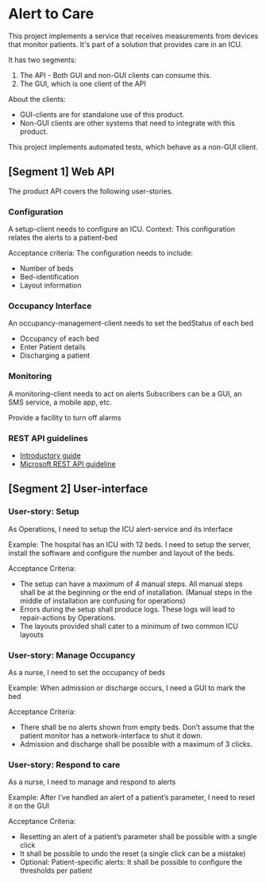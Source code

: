 # Alert to Care

This project implements a service that receives
measurements from devices that monitor patients.
It's part of a solution that provides care in an ICU.

It has two segments:

1. The API - Both GUI and non-GUI clients can consume this.
1. The GUI, which is one client of the API

About the clients:

- GUI-clients are for standalone use of this product.
- Non-GUI clients are other systems that need to integrate with this product.

This project implements automated tests, which behave as a non-GUI client.

## [Segment 1] Web API

The product API covers the following user-stories.

### Configuration

A setup-client needs to configure an ICU.
Context: This configuration relates the alerts to a patient-bed

Acceptance criteria: The configuration needs to include:

- Number of beds
- Bed-identification
- Layout information

### Occupancy Interface

An occupancy-management-client needs to set the bedStatus of each bed

- Occupancy of each bed
- Enter Patient details
- Discharging a patient

### Monitoring

A monitoring-client needs to act on alerts
Subscribers can be a GUI, an SMS service, a mobile app, etc.

Provide a facility to turn off alarms

### REST API guidelines

- [Introductory guide](https://stackoverflow.blog/2020/03/02/best-practices-for-rest-api-design/)
- [Microsoft REST API guideline](https://github.com/microsoft/api-guidelines/blob/vNext/Guidelines.md)

## [Segment 2] User-interface

### User-story: Setup

As Operations, I need to setup the ICU alert-service and its interface

Example: The hospital has an ICU with 12 beds. I need to setup the server,
install the software and configure the number and layout of the beds.

Acceptance Criteria:

- The setup can have a maximum of 4 manual steps.
All manual steps shall be at the beginning or the end of installation.
(Manual steps in the middle of installation are confusing for operations)
- Errors during the setup shall produce logs.
These logs will lead to repair-actions by Operations.
- The layouts provided shall cater to a minimum of two common ICU layouts

### User-story: Manage Occupancy

As a nurse, I need to set the occupancy of beds

Example: When admission or discharge occurs,
I need a GUI to mark the bed

Acceptance Criteria:

- There shall be no alerts shown from empty beds.
Don’t assume that the patient monitor has a network-interface to shut it down.
- Admission and discharge shall be possible with a maximum of 3 clicks.

### User-story: Respond to care

As a nurse, I need to manage and respond to alerts

Example: After I’ve handled an alert of a patient’s parameter,
I need to reset it on the GUI

Acceptance Criteria:

- Resetting an alert of a patient’s parameter shall be possible
with a single click
- It shall be possible to undo the reset
(a single click can be a mistake)
- Optional: Patient-specific alerts:
It shall be possible to configure the thresholds per patient
